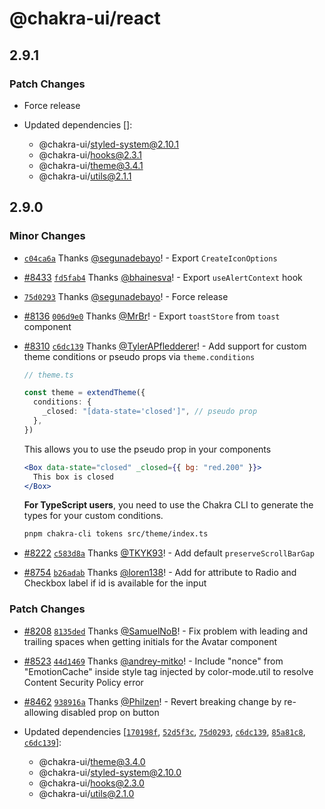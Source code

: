 # @chakra-ui/react

## 2.9.1

### Patch Changes

- Force release

- Updated dependencies []:
  - @chakra-ui/styled-system@2.10.1
  - @chakra-ui/hooks@2.3.1
  - @chakra-ui/theme@3.4.1
  - @chakra-ui/utils@2.1.1

## 2.9.0

### Minor Changes

- [`c04ca6a`](https://github.com/chakra-ui/chakra-ui/commit/c04ca6a155797a74e5fffc0d52d2f701d0459463)
  Thanks [@segunadebayo](https://github.com/segunadebayo)! - Export
  `CreateIconOptions`

- [#8433](https://github.com/chakra-ui/chakra-ui/pull/8433)
  [`fd5fab4`](https://github.com/chakra-ui/chakra-ui/commit/fd5fab415b8abe3d56aa5fac7304f6beeb0351ca)
  Thanks [@bhainesva](https://github.com/bhainesva)! - Export `useAlertContext`
  hook

- [`75d0293`](https://github.com/chakra-ui/chakra-ui/commit/75d0293c2efb40705817ac6b91434e4004faa68a)
  Thanks [@segunadebayo](https://github.com/segunadebayo)! - Force release

- [#8136](https://github.com/chakra-ui/chakra-ui/pull/8136)
  [`006d9e0`](https://github.com/chakra-ui/chakra-ui/commit/006d9e0b5e58aaa8f5ac635ea1238be6ed7e73d6)
  Thanks [@MrBr](https://github.com/MrBr)! - Export `toastStore` from `toast`
  component

- [#8310](https://github.com/chakra-ui/chakra-ui/pull/8310)
  [`c6dc139`](https://github.com/chakra-ui/chakra-ui/commit/c6dc139ee0835adb962910807e25c60c78696aa7)
  Thanks [@TylerAPfledderer](https://github.com/TylerAPfledderer)! - Add support
  for custom theme conditions or pseudo props via `theme.conditions`

  ```ts
  // theme.ts

  const theme = extendTheme({
    conditions: {
      _closed: "[data-state='closed']", // pseudo prop
    },
  })
  ```

  This allows you to use the pseudo prop in your components

  ```jsx
  <Box data-state="closed" _closed={{ bg: "red.200" }}>
    This box is closed
  </Box>
  ```

  **For TypeScript users**, you need to use the Chakra CLI to generate the types
  for your custom conditions.

  ```sh
  pnpm chakra-cli tokens src/theme/index.ts
  ```

- [#8222](https://github.com/chakra-ui/chakra-ui/pull/8222)
  [`c583d8a`](https://github.com/chakra-ui/chakra-ui/commit/c583d8a03d813d26d14d340984e91385b6b403a2)
  Thanks [@TKYK93](https://github.com/TKYK93)! - Add default
  `preserveScrollBarGap`

- [#8754](https://github.com/chakra-ui/chakra-ui/pull/8754)
  [`b26adab`](https://github.com/chakra-ui/chakra-ui/commit/b26adab9db1b582dc9fdf5547685787eec156dd3)
  Thanks [@loren138](https://github.com/loren138)! - Add for attribute to Radio
  and Checkbox label if id is available for the input

### Patch Changes

- [#8208](https://github.com/chakra-ui/chakra-ui/pull/8208)
  [`8135ded`](https://github.com/chakra-ui/chakra-ui/commit/8135ded09b523681f33e818017a841b64a05e9c1)
  Thanks [@SamuelNoB](https://github.com/SamuelNoB)! - Fix problem with leading
  and trailing spaces when getting initials for the Avatar component

- [#8523](https://github.com/chakra-ui/chakra-ui/pull/8523)
  [`44d1469`](https://github.com/chakra-ui/chakra-ui/commit/44d1469a82e7c0e9607a4bc6db6d05ad16e7dc2a)
  Thanks [@andrey-mitko](https://github.com/andrey-mitko)! - Include "nonce"
  from "EmotionCache" inside style tag injected by color-mode.util to resolve
  Content Security Policy error

- [#8462](https://github.com/chakra-ui/chakra-ui/pull/8462)
  [`938916a`](https://github.com/chakra-ui/chakra-ui/commit/938916a0c3512fb459aa80a635ffd41239bd63ea)
  Thanks [@Philzen](https://github.com/Philzen)! - Revert breaking change by
  re-allowing disabled prop on button

- Updated dependencies
  [[`170198f`](https://github.com/chakra-ui/chakra-ui/commit/170198fc3936ad34f8136a2da173c12d9dc3dc36),
  [`52d5f3c`](https://github.com/chakra-ui/chakra-ui/commit/52d5f3ccb5732b3ba84cdc04c3258c49c38c64a9),
  [`75d0293`](https://github.com/chakra-ui/chakra-ui/commit/75d0293c2efb40705817ac6b91434e4004faa68a),
  [`c6dc139`](https://github.com/chakra-ui/chakra-ui/commit/c6dc139ee0835adb962910807e25c60c78696aa7),
  [`85a81c8`](https://github.com/chakra-ui/chakra-ui/commit/85a81c892bda2b6c49517129201690858d1289e0),
  [`c6dc139`](https://github.com/chakra-ui/chakra-ui/commit/c6dc139ee0835adb962910807e25c60c78696aa7)]:
  - @chakra-ui/theme@3.4.0
  - @chakra-ui/styled-system@2.10.0
  - @chakra-ui/hooks@2.3.0
  - @chakra-ui/utils@2.1.0
